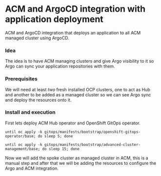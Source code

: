 # ACM and ArgoCD integration with application deployment

ACM and ArgoCD integration that deploys an application to all ACM managed cluster using ArgoCD.

### Idea

The idea is to have ACM managing clusters and give Argo visibility to it so Argo can sync your application repositories with them.

### Prerequisites

We will need at least *two* fresh installed OCP clusters, one to act as Hub and another to be added as a managed cluster so we can see Argo sync and deploy the resources onto it.

### Install and execution

First lets deploy ACM Hub operator and OpenShift GitOps operator.

```
until oc apply -k gitops/manifests/bootstrap/openshift-gitops-operator/base; do sleep 5; done
```

```
until oc apply -k gitops/manifests/bootstrap/advanced-cluster-management/base; do sleep 15; done
```

Now we will add the spoke cluster as managed cluster in ACM, this is a manual step and after that we will be adding the resources to configure the Argo and ACM integration.
